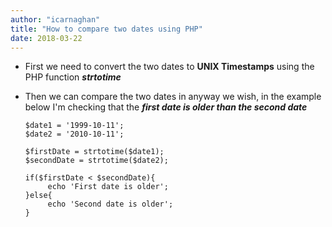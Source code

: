 ```yaml
---
author: "icarnaghan"
title: "How to compare two dates using PHP"
date: 2018-03-22
---
```


- First we need to convert the two dates to **UNIX Timestamps** using the PHP function _**strtotime**_
- Then we can compare the two dates in anyway we wish, in the example below I'm checking that the _**first date is older than the second date**_ 
    
    ```
    $date1 = '1999-10-11';
    $date2 = '2010-10-11';
     
    $firstDate = strtotime($date1);
    $secondDate = strtotime($date2);
     
    if($firstDate < $secondDate){
         echo 'First date is older';
    }else{
         echo 'Second date is older';
    }
    ```
